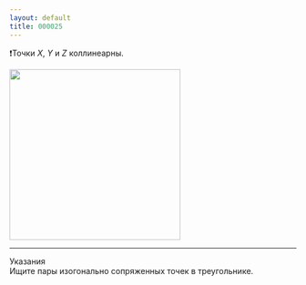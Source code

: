```yaml
---
layout: default
title: 000025
---
```


❗Точки $X$, $Y$ и $Z$ коллинеарны.

<img width='300' class='centered-img' src="https://docs.google.com/drawings/d/1dvglpH2IFYqr_E9FgMbtF80brtncwwUBLYofoDgB-vg/export/svg">

--- ---

Указания
<br>
Ищите пары изогонально сопряженных точек в треугольнике.
